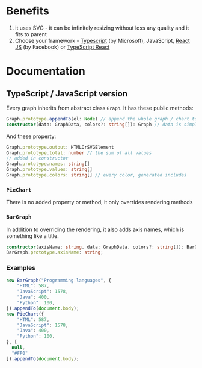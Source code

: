 # Benefits
1. it uses SVG - it can be infinitely resizing without loss any quality and it fits to parent
2. Choose your framework - [Typescript](https://www.typescriptlang.org/) (by Microsoft), JavaScript, [React JS](https://reactjs.org/) (by Facebook) or [TypeScript React](https://www.typescriptlang.org/docs/handbook/react.html)
# Documentation
## TypeScript / JavaScript version
Every graph inherits from abstract class `Graph`. It has these public methods:
``` typescript
Graph.prototype.appendTo(el: Node) // append the whole graph / chart to the node
constructor(data: GraphData, colors?: string[]): Graph // data is simple object name: value; colors is automatically generated so it can be omitted for some or all values.
```
And these property: 
``` typescript
Graph.prototype.output: HTMLOrSVGElement
Graph.prototype.total: number // the sum of all values 
// added in constructor
Graph.prototype.names: string[]
Graph.prototype.values: string[]
Graph.prototype.colors: string[] // every color, generated includes
```
### `PieChart`
There is no added property or method, it only overrides rendering methods
### `BarGraph`
In addition to overriding the rendering, it also adds axis names, which is something like a title.
``` typescript
constructor(axisName: string, data: GraphData, colors?: string[]): BarGraph
BarGraph.prototype.axisName: string;
```
### Examples
``` javascript
new BarGraph("Programming languages", {
	"HTML": 587,
	"JavaScript": 1578,
	"Java": 400,
	"Python": 100,
}).appendTo(document.body);
new PieChart({
	"HTML": 587,
	"JavaScript": 1578,
	"Java": 400,
	"Python": 100,
}, [
  null,
  "#FF0"
]).appendTo(document.body);
```
